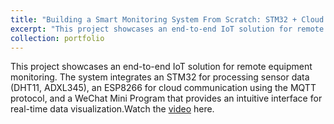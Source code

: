 ```yaml
---
title: "Building a Smart Monitoring System From Scratch: STM32 + Cloud + Mini Program"
excerpt: "This project showcases an end-to-end IoT solution for remote equipment monitoring. The system integrates an STM32 for processing sensor data (DHT11, ADXL345), an ESP8266 for cloud communication using the MQTT protocol, and a WeChat Mini Program that provides an intuitive interface for real-time data visualization.Watch the [video](https://www.youtube.com/watch?v=TM7fNzV-eL0) here.<br/><img src='/images/antesu_portfolio1.png'>"
collection: portfolio
---
```


This project showcases an end-to-end IoT solution for remote equipment monitoring. The system integrates an STM32 for processing sensor data (DHT11, ADXL345), an ESP8266 for cloud communication using the MQTT protocol, and a WeChat Mini Program that provides an intuitive interface for real-time data visualization.Watch the [video](https://www.youtube.com/watch?v=TM7fNzV-eL0) here.
